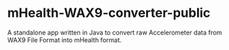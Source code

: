 # mHealth-WAX9-converter-public
A standalone app written in Java to convert raw Accelerometer data from WAX9 File Format into mHealth format.
